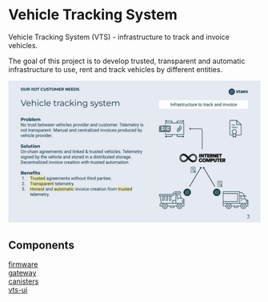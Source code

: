 # Vehicle Tracking System

Vehicle Tracking System (VTS) - infrastructure to track and invoice vehicles.

The goal of this project is to develop trusted, transparent and automatic infrastructure to use, rent and track vehicles by different entities.

![](./docs/images/vts_icp.png)

## Components

[firmware](./firmware/) \
[gateway](./gateway/) \
[canisters](./canisters/) \
[vts-ui](./vts-ui/)
